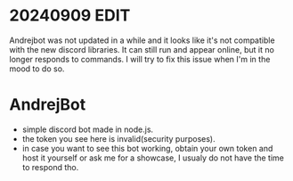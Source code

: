 # 20240909 EDIT
Andrejbot was not updated in a while and it looks like it's not compatible with the new discord libraries. It can still run and appear online, but it no longer responds to commands. I will try to fix this issue when I'm in the mood to do so.

# AndrejBot
- simple discord bot made in node.js.
- the token you see here is invalid(security purposes).
- in case you want to see this bot working, obtain your own token and host it yourself or ask me for a showcase, I usualy do not have the time to respond tho.
